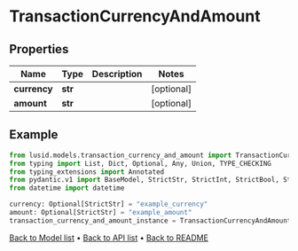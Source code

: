 # TransactionCurrencyAndAmount

## Properties
Name | Type | Description | Notes
------------ | ------------- | ------------- | -------------
**currency** | **str** |  | [optional] 
**amount** | **str** |  | [optional] 
## Example

```python
from lusid.models.transaction_currency_and_amount import TransactionCurrencyAndAmount
from typing import List, Dict, Optional, Any, Union, TYPE_CHECKING
from typing_extensions import Annotated
from pydantic.v1 import BaseModel, StrictStr, StrictInt, StrictBool, StrictFloat, StrictBytes, Field, validator, ValidationError, conlist, constr
from datetime import datetime

currency: Optional[StrictStr] = "example_currency"
amount: Optional[StrictStr] = "example_amount"
transaction_currency_and_amount_instance = TransactionCurrencyAndAmount(currency=currency, amount=amount)

```

[Back to Model list](../README.md#documentation-for-models) &#8226; [Back to API list](../README.md#documentation-for-api-endpoints) &#8226; [Back to README](../README.md)

